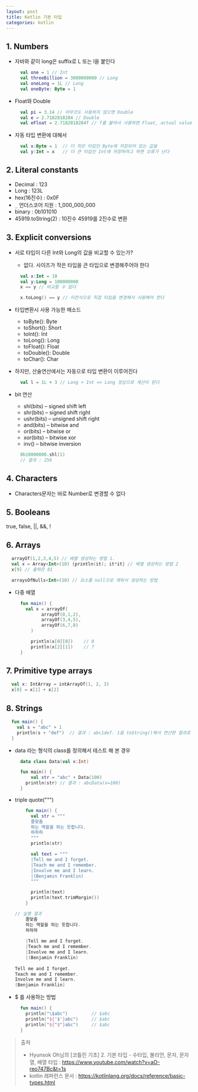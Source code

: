 ```yaml
---
layout: post
title: Kotlin 기본 타입
categories: kotlin
---
```


## 1. Numbers
* 자바와 같이 long은 suffix로 L 또는 l을 붙인다
  ```kotlin
    val one = 1 // Int
    val threeBillion = 3000000000 // Long
    val oneLong = 1L // Long
    val oneByte: Byte = 1
  ```


* Float와 Double
  ```kotlin
    val pi = 3.14 // 아무것도 사용하지 않으면 Double
    val e = 2.7182818284 // Double
    val eFloat = 2.7182818284f // f를 붙여서 사용하면 Float, actual value is 2.7182817
  ```


* 자동 타입 변환에 대해서 
  ```kotlin
    val x:Byte = 1  // 더 작은 타입인 Byte에 저장되어 있는 값을
    val y:Int = x   // 더 큰 타입인 Int에 저장하려고 하면 오류가 난다
  ```


## 2. Literal constants
* Decimal : 123
* Long : 123L
* hex(16진수) : 0x0F
* `_` 언더스코어 지원 : 1_000_000_000
* binary : 0b101010
* 45919.toString(2) : 10진수 45919를 2진수로 변환


## 3. Explicit conversions
* 서로 타입이 다른 Int와 Long의 값을 비교할 수 있는가?
  * 없다. 사이즈가 작은 타입을 큰 타입으로 변경해주어야 한다
  ```kotlin
    val x:Int = 10
    val y:Long = 100000000
    x == y // 비교할 수 없다

    x.toLong() == y // 이런식으로 직접 타입을 변경해서 사용해야 한다
  ```

* 타입변환시 사용 가능한 메소드
  * toByte(): Byte
  * toShort(): Short
  * toInt(): Int
  * toLong(): Long
  * toFloat(): Float
  * toDouble(): Double
  * toChar(): Char

* 하지만, 산술연산에서는 자동으로 타입 변환이 이루어진다
  ```kotlin
    val l = 1L + 3 // Long + Int => Long 정상으로 계산이 된다
  ```


* bit 연산
  * shl(bits) – signed shift left
  * shr(bits) – signed shift right
  * ushr(bits) – unsigned shift right
  * and(bits) – bitwise and
  * or(bits) – bitwise or
  * xor(bits) – bitwise xor
  * inv() – bitwise inversion

  ```kotlin
    0b10000000.shl(1)
    // 결과 : 256
  ```

## 4. Characters
* Characters문자는 바로 Number로 변경할 수 없다

## 5. Booleans
true, false, ||, &&, ! 

## 6. Arrays
  ```kotlin
    arrayOf(1,2,3,4,5) // 배열 생성하는 방법 1.
    val x = Array<Int>(10) {println(it); it*it} // 배열 생성하는 방법 2
    x[9] // 출력은 81

    arraysOfNulls<Int>(10) // 요소를 null으로 채워서 생성하는 방법
  ```


* 다중 배열
  ```kotlin
    fun main() {
      val x = arrayOf(
            arrayOf(0,1,2),
            arrayOf(3,4,5),
            arrayOf(6,7,8)
        )

        println(x[0][0])    // 0
        println(x[2][1])    // 7
    }
  ```

## 7. Primitive type arrays
  ```kotlin
    val x: IntArray = intArrayOf(1, 2, 3)
    x[0] = x[1] + x[2]
  ```


## 8. Strings

```kotlin
  fun main() {
    val s = "abc" + 1
    println(s + "def")  // 결과 : abc1def. 1을 toString()해서 연산한 결과로 보여준다
  }
```

* data 라는 형식의 class를 정의해서 테스트 해 본 경우
  ```kotlin
    data class Data(val x:Int)

    fun main() {
        val str = "abc" + Data(100)
      println(str) // 결과 : abcData(x=100)
    }
  ```


* triple quote(""")

    ```kotlin
        fun main() {
          val str = """
          줄맞춤
          하는 역할을 하는 듯합니다.
          하하하
          """
          println(str)
    
          val text = """
          |Tell me and I forget.
          |Teach me and I remember.
          |Involve me and I learn.
          |(Benjamin Franklin)
          """
    
          println(text)
          println(text.trimMargin())
        }
    
    // 실행 결과
        줄맞춤
        하는 역할을 하는 듯합니다.
        하하하
        
        |Tell me and I forget.
        |Teach me and I remember.
        |Involve me and I learn.
        |(Benjamin Franklin)
        
    Tell me and I forget.
    Teach me and I remember.
    Involve me and I learn.
    (Benjamin Franklin)
    ```


* $ 를 사용하는 방법
  ```kotlin
    fun main() {
      println("\$abc")         // $abc
      println("${'$'}abc")     // $abc
      println("${"$"}abc")     // $abc
    }
  ```





> 출처 
> * Hyunsok Oh님의 [코틀린 기초] 2. 기본 타입 - 수타입, 불리언, 문자, 문자열, 배열 타입 : https://www.youtube.com/watch?v=aO-reo747Bc&t=1s
> * kotlin 레퍼런스 문서 : https://kotlinlang.org/docs/reference/basic-types.html
